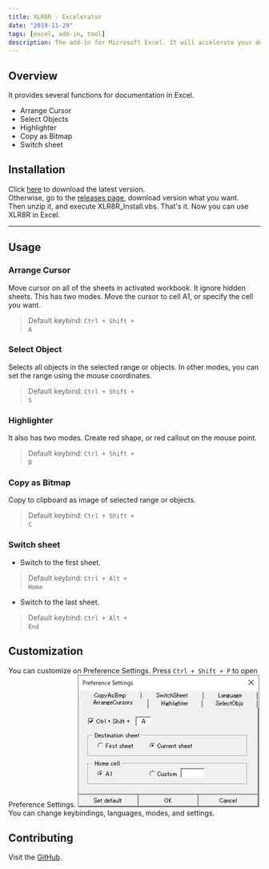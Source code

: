 ```yaml
---
title: XLR8R - Excelerator
date: "2019-11-29"
tags: [excel, add-in, tool]
description: The add-in for Microsoft Excel. It will accelerate your documentation.
---
```


## Overview

It provides several functions for documentation in Excel.

- Arrange Cursor
- Select Objects
- Highlighter
- Copy as Bitmap
- Switch sheet

## Installation

Click
<a href="https://github.com/vaporwavy/xlr8r/archive/v1.1.2.zip" target="_blank">here</a> to download the latest version.  
Otherwise, go to the <a href="https://github.com/vaporwavy/xlr8r/releases" target="_blank">releases page</a>, download version what you want.  
Then unzip it, and execute XLR8R_Install.vbs. That's it. Now you can use XLR8R in Excel.

---

## Usage

### Arrange Cursor

Move cursor on all of the sheets in activated workbook. It ignore hidden sheets.
This has two modes. Move the cursor to cell A1, or specify the cell you want.

> Default keybind: <code class="language-text" style="font-style: normal;">Ctrl + Shift + A</code>

### Select Object

Selects all objects in the selected range or objects. In other modes, you can set the range using the mouse coordinates.

> Default keybind: <code class="language-text" style="font-style: normal;">Ctrl + Shift + S</code>

### Highlighter

It also has two modes. Create red shape, or red callout on the mouse point.

> Default keybind: <code class="language-text" style="font-style: normal;">Ctrl + Shift + D</code>

### Copy as Bitmap

Copy to clipboard as image of selected range or objects.

> Default keybind: <code class="language-text" style="font-style: normal;">Ctrl + Shift + C</code>

### Switch sheet

- Switch to the first sheet.

> Default keybind: <code class="language-text" style="font-style: normal;">Ctrl + Alt + Home</code>

- Switch to the last sheet.

> Default keybind: <code class="language-text" style="font-style: normal;">Ctrl + Alt + End</code>

## Customization

You can customize on Preference Settings. Press `Ctrl + Shift + P` to open Preference Settings.
![Preference Settings](./PS.png)
You can change keybindings, languages, modes, and settings.

## Contributing

Visit the <a href="https://github.com/vaporwavy/xlr8r" target="_blank">GitHub</a>.
